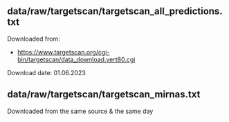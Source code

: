 ## data/raw/targetscan/targetscan_all_predictions.txt

Downloaded from:

- https://www.targetscan.org/cgi-bin/targetscan/data_download.vert80.cgi

Download date: 01.06.2023


## data/raw/targetscan/targetscan_mirnas.txt

Downloaded from the same source & the same day